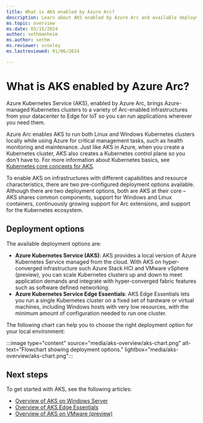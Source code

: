 ```yaml
---
title: What is AKS enabled by Azure Arc?
description: Learn about AKS enabled by Azure Arc and available deployment options.
ms.topic: overview
ms.date: 03/15/2024
author: sethmanheim
ms.author: sethm 
ms.reviewer: scooley
ms.lastreviewed: 01/06/2024

---
```


# What is AKS enabled by Azure Arc?

Azure Kubernetes Service (AKS), enabled by Azure Arc, brings Azure-managed Kubernetes clusters to a variety of Arc-enabled infrastructures from your datacenter to Edge for IoT so you can run applications wherever you need them.

Azure Arc enables AKS to run both Linux and Windows Kubernetes clusters locally while using Azure for critical management tasks, such as health monitoring and maintenance. Just like AKS in Azure, when you create a Kubernetes cluster, AKS also creates a Kubernetes control plane so you don't have to. For more information about Kubernetes basics, see [Kubernetes core concepts for AKS](kubernetes-concepts.md).

To enable AKS on infrastructures with different capabilities and resource characteristics, there are two pre-configured deployment options available. Although there are two deployment options, both are AKS at their core – AKS shares common components, support for Windows and Linux containers, continuously growing support for Arc extensions, and support for the Kubernetes ecosystem.

## Deployment options

The available deployment options are:

- **Azure Kubernetes Service (AKS)**: AKS provides a local version of Azure Kubernetes Service managed from the cloud. With AKS on hyper-converged infrastructure such Azure Stack HCI and VMware vSphere (preview), you can scale Kubernetes clusters up and down to meet application demands and integrate with hyper-converged fabric features such as software defined networking.
- **Azure Kubernetes Service Edge Essentials**: AKS Edge Essentials lets you run a single Kubernetes cluster on a fixed set of hardware or virtual machines, including Windows hosts with very low resources, with the minimum amount of configuration needed to run one cluster.

The following chart can help you to choose the right deployment option for your local environment:

:::image type="content" source="media/aks-overview/aks-chart.png" alt-text="Flowchart showing deployment options." lightbox="media/aks-overview/aks-chart.png":::

## Next steps

To get started with AKS, see the following articles:

- [Overview of AKS on Windows Server](overview.md)
- [Overview of AKS Edge Essentials](aks-edge-overview.md)
- [Overview of AKS on VMware (preview)](aks-vmware-overview.md)
